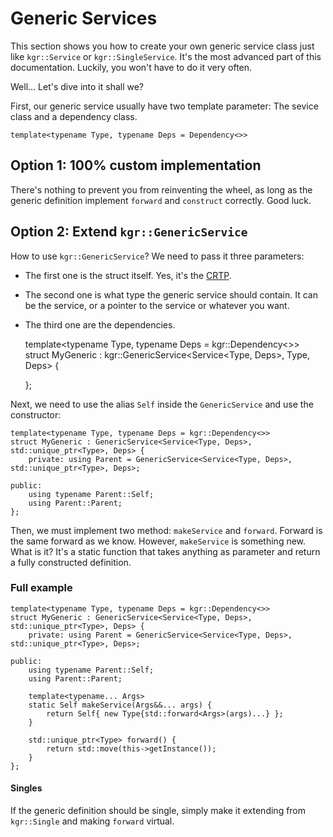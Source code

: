 Generic Services
================

This section shows you how to create your own generic service class just like `kgr::Service` or `kgr::SingleService`. It's the most advanced part of this documentation. Luckily, you won't have to do it very often.

Well... Let's dive into it shall we?

First, our generic service usually have two template parameter: The sevice class and a dependency class.

    template<typename Type, typename Deps = Dependency<>>

## Option 1: 100% custom implementation

There's nothing to prevent you from reinventing the wheel, as long as the generic definition implement `forward` and `construct` correctly. Good luck.

## Option 2: Extend `kgr::GenericService`

How to use `kgr::GenericService`?
We need to pass it three parameters:

 * The first one is the struct itself. Yes, it's the [CRTP](https://en.wikipedia.org/wiki/Curiously_recurring_template_pattern).
 * The second one is what type the generic service should contain. It can be the service, or a pointer to the service or whatever you want.
 * The third one are the dependencies.
 
    template<typename Type, typename Deps = kgr::Dependency<>>
    struct MyGeneric : kgr::GenericService<Service<Type, Deps>, Type, Deps> {
        
    };

Next, we need to use the alias `Self` inside the `GenericService` and use the constructor: 
 
    template<typename Type, typename Deps = kgr::Dependency<>>
    struct MyGeneric : GenericService<Service<Type, Deps>, std::unique_ptr<Type>, Deps> {
        private: using Parent = GenericService<Service<Type, Deps>, std::unique_ptr<Type>, Deps>;
    
    public:
        using typename Parent::Self;
        using Parent::Parent;
    };
    
Then, we must implement two method: `makeService` and `forward`.
Forward is the same forward as we know. However, `makeService` is something new. What is it? It's a static function that takes anything as parameter and return a fully constructed definition.

### Full example
 
    template<typename Type, typename Deps = kgr::Dependency<>>
    struct MyGeneric : GenericService<Service<Type, Deps>, std::unique_ptr<Type>, Deps> {
        private: using Parent = GenericService<Service<Type, Deps>, std::unique_ptr<Type>, Deps>;
    
    public:
        using typename Parent::Self;
        using Parent::Parent;
        
        template<typename... Args>
        static Self makeService(Args&&... args) {
            return Self{ new Type{std::forward<Args>(args)...} };
        }

        std::unique_ptr<Type> forward() {
            return std::move(this->getInstance());
        }
    };
    
#### Singles

If the generic definition should be single, simply make it extending from `kgr::Single` and making `forward` virtual.
